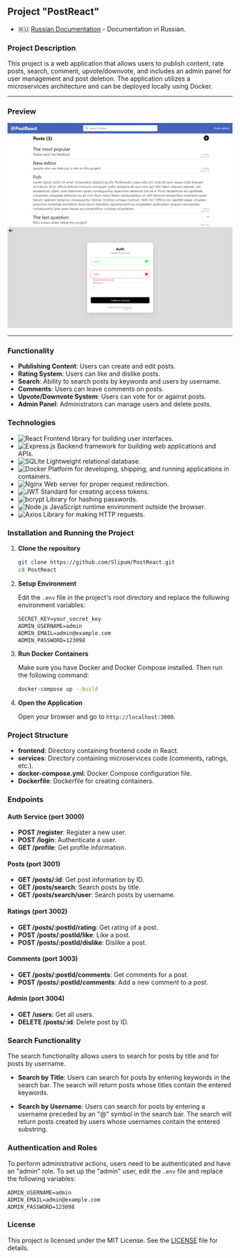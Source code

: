 ## Project "PostReact"

- :ru: [Russian Documentation](./docs/ru.md) - Documentation in Russian.

### Project Description

This project is a web application that allows users to publish content, rate posts, search, comment, upvote/downvote, and includes an admin panel for user management and post deletion. The application utilizes a microservices architecture and can be deployed locally using Docker.

---

### Preview

<div>
	<img src='./docs/assets/image.png' />
	<img src='./docs/assets/image2.png' />
</div>

---

### Functionality

- **Publishing Content**: Users can create and edit posts.
- **Rating System**: Users can like and dislike posts.
- **Search**: Ability to search posts by keywords and users by username.
- **Comments**: Users can leave comments on posts.
- **Upvote/Downvote System**: Users can vote for or against posts.
- **Admin Panel**: Administrators can manage users and delete posts.

### Technologies

- ![React](https://img.shields.io/badge/-React-61DAFB?logo=react&logoColor=white&style=flat) Frontend library for building user interfaces.
- ![Express.js](https://img.shields.io/badge/-Express.js-000000?logo=express&logoColor=white&style=flat) Backend framework for building web applications and APIs.
- ![SQLite](https://img.shields.io/badge/-SQLite-003B57?logo=sqlite&logoColor=white&style=flat) Lightweight relational database.
- ![Docker](https://img.shields.io/badge/-Docker-2496ED?logo=docker&logoColor=white&style=flat) Platform for developing, shipping, and running applications in containers.
- ![Nginx](https://img.shields.io/badge/-Nginx-339933?logo=nginx&logoColor=white&style=flat) Web server for proper request redirection.
- ![JWT](https://img.shields.io/badge/-JWT-000000?logo=json-web-tokens&logoColor=white&style=flat) Standard for creating access tokens.
- ![bcrypt](https://img.shields.io/badge/-bcrypt-003A70?logo=shield&logoColor=white&style=flat) Library for hashing passwords.
- ![Node.js](https://img.shields.io/badge/-Node.js-339933?logo=node.js&logoColor=white&style=flat) JavaScript runtime environment outside the browser.
- ![Axios](https://img.shields.io/badge/-Axios-671DD7?logo=axios&logoColor=white&style=flat) Library for making HTTP requests.

### Installation and Running the Project

1. **Clone the repository**

   ```bash
   git clone https://github.com/Slipum/PostReact.git
   cd PostReact
   ```

2. **Setup Environment**

   Edit the `.env` file in the project's root directory and replace the following environment variables:

   ```plaintext
   SECRET_KEY=your_secret_key
   ADMIN_USERNAME=admin
   ADMIN_EMAIL=admin@example.com
   ADMIN_PASSWORD=123098
   ```

3. **Run Docker Containers**

   Make sure you have Docker and Docker Compose installed. Then run the following command:

   ```bash
   docker-compose up --build
   ```

4. **Open the Application**

   Open your browser and go to `http://localhost:3000`.

### Project Structure

- **frontend**: Directory containing frontend code in React.
- **services**: Directory containing microservices code (comments, ratings, etc.).
- **docker-compose.yml**: Docker Compose configuration file.
- **Dockerfile**: Dockerfile for creating containers.

### Endpoints

#### Auth Service (port 3000)

- **POST /register**: Register a new user.
- **POST /login**: Authenticate a user.
- **GET /profile**: Get profile information.

#### Posts (port 3001)

- **GET /posts/:id**: Get post information by ID.
- **GET /posts/search**: Search posts by title.
- **GET /posts/search/user**: Search posts by username.

#### Ratings (port 3002)

- **GET /posts/:postId/rating**: Get rating of a post.
- **POST /posts/:postId/like**: Like a post.
- **POST /posts/:postId/dislike**: Dislike a post.

#### Comments (port 3003)

- **GET /posts/:postId/comments**: Get comments for a post.
- **POST /posts/:postId/comments**: Add a new comment to a post.

#### Admin (port 3004)

- **GET /users**: Get all users.
- **DELETE /posts/:id**: Delete post by ID.

### Search Functionality

The search functionality allows users to search for posts by title and for posts by username.

- **Search by Title**: Users can search for posts by entering keywords in the search bar. The search will return posts whose titles contain the entered keywords.

- **Search by Username**: Users can search for posts by entering a username preceded by an "@" symbol in the search bar. The search will return posts created by users whose usernames contain the entered substring.

### Authentication and Roles

To perform administrative actions, users need to be authenticated and have an "admin" role.
To set up the "admin" user, edit the `.env` file and replace the following variables:

```
ADMIN_USERNAME=admin
ADMIN_EMAIL=admin@example.com
ADMIN_PASSWORD=123098
```

### License

This project is licensed under the MIT License. See the [LICENSE](./LICENSE) file for details.
